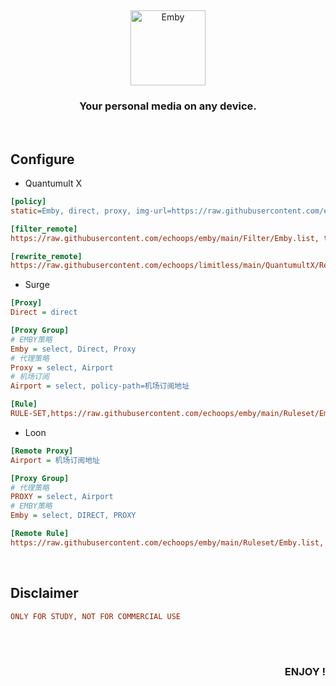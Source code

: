 &nbsp;
<p align="center">
  <img src="https://raw.sevencdn.com/echoops/emby/main/Emby.png" width="120px" alt="Emby" />
</p>
<h3 align="center">
   Your personal media on any device.
</h3>
&nbsp;

## Configure

* Quantumult X
```ini
[policy]
static=Emby, direct, proxy, img-url=https://raw.githubusercontent.com/echoops/emby/main/IconSet/Emby.png

[filter_remote]
https://raw.githubusercontent.com/echoops/emby/main/Filter/Emby.list, tag=Emby, update-interval=86400, enabled=true

[rewrite_remote]
https://raw.githubusercontent.com/echoops/limitless/main/QuantumultX/Rewrite/emby.qxrewrite, tag=Emby Premiere, update-interval=86400, enabled=true
```

* Surge
```ini
[Proxy]
Direct = direct

[Proxy Group]
# EMBY策略
Emby = select, Direct, Proxy
# 代理策略
Proxy = select, Airport
# 机场订阅
Airport = select, policy-path=机场订阅地址

[Rule]
RULE-SET,https://raw.githubusercontent.com/echoops/emby/main/Ruleset/Emby.list,Emby
```

* Loon
```ini
[Remote Proxy]
Airport = 机场订阅地址

[Proxy Group]
# 代理策略
PROXY = select, Airport
# EMBY策略
Emby = select, DIRECT, PROXY

[Remote Rule]
https://raw.githubusercontent.com/echoops/emby/main/Ruleset/Emby.list, policy=Emby, tag=Emby, enabled=true
```

&nbsp; 
## Disclaimer  

```ini
ONLY FOR STUDY, NOT FOR COMMERCIAL USE  
```

&nbsp;   
&nbsp; 
<h3 align="right"> ENJOY ! </h3>